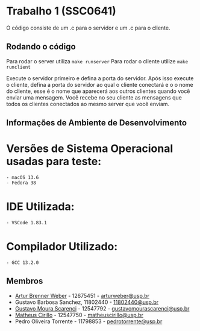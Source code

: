 # Trabalho 1 (SSC0641)

O código consiste de um .c para o servidor e um .c para o cliente.

## Rodando o código
Para rodar o server utiliza `make runserver`
Para rodar o cliente utilize `make runclient`

Execute o servidor primeiro e defina a porta do servidor. Após isso execute o cliente, defina a porta do servidor ao qual o cliente conectará e o o nome do cliente, esse é o nome que aparecerá aos outros clientes quando você enviar uma mensagem.
Você recebe no seu cliente as mensagens que todos os clientes conectados ao mesmo server que você enviam.

## Informações de Ambiente de Desenvolvimento 
# Versões de Sistema Operacional usadas para teste:
    - macOS 13.6
    - Fedora 38
# IDE Utilizada:
    - VSCode 1.83.1
# Compilador Utilizado:
    - GCC 13.2.0

## Membros
 - [Artur Brenner Weber](github.com/arturweber) - 12675451 - arturweber@usp.br
 - Gustavo Barbosa Sanchez, 11802440 - 11802440@usp.br
 - [Gustavo Moura Scarenci](https://github.com/GuScarenci) - 12547792 - gustavomourascarenci@usp.br
 - [Matheus Cirillo](github.com/cirillom) - 12547750 - matheuscirillo@usp.br
 - Pedro Oliveira Torrente - 11798853 - pedrotorrente@usp.br
 
